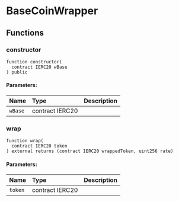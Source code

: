 # BaseCoinWrapper





## Functions
### constructor
```solidity
function constructor(
  contract IERC20 wBase
) public
```


#### Parameters:
| Name | Type | Description                                                          |
| :--- | :--- | :------------------------------------------------------------------- |
|`wBase` | contract IERC20 | 


### wrap
```solidity
function wrap(
  contract IERC20 token
) external returns (contract IERC20 wrappedToken, uint256 rate)
```


#### Parameters:
| Name | Type | Description                                                          |
| :--- | :--- | :------------------------------------------------------------------- |
|`token` | contract IERC20 | 


